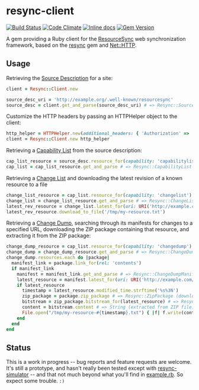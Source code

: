 # resync-client

[![Build Status](https://travis-ci.org/CDLUC3/resync-client.svg?branch=master)](https://travis-ci.org/CDLUC3/resync-client)
[![Code Climate](https://codeclimate.com/github/CDLUC3/resync-client.svg)](https://codeclimate.com/github/CDLUC3/resync-client)
[![Inline docs](http://inch-ci.org/github/CDLUC3/resync-client.svg)](http://inch-ci.org/github/CDLUC3/resync-client)
[![Gem Version](https://img.shields.io/gem/v/resync-client.svg)](https://github.com/CDLUC3/resync-client/releases)

A gem providing a Ruby client for the [ResourceSync](http://www.openarchives.org/rs/1.0/resourcesync) web synchronization framework, based on the [resync](https://github.com/CDLUC3/resync) gem and [Net::HTTP](http://ruby-doc.org/stdlib-2.2.2/libdoc/net/http/rdoc/Net/HTTP.html).

## Usage

Retrieving the [Source Description](http://www.openarchives.org/rs/1.0/resourcesync#wellknown) for a site:

```ruby
client = Resync::Client.new

source_desc_uri = 'http://example.org/.well-known/resourcesync'
source_desc = client.get_and_parse(source_desc_uri) # => Resync::SourceDescription
```

Customize the HTTP headers by passing an HTTPHelper object to the client:

```ruby
http_helper = HTTPHelper.new(additional_headers: { 'Authorization' => 'Bearer: mytoken' })
client = Resync::Client.new http_helper
```

Retrieving a [Capability List](http://www.openarchives.org/rs/1.0/resourcesync#CapabilityList) from the source description:

```ruby
cap_list_resource = source_desc.resource_for(capability: 'capabilitylist')
cap_list = cap_list_resource.get_and_parse # => Resync::CapabilityList
```

Retrieving a [Change List](http://www.openarchives.org/rs/1.0/resourcesync#ChangeList) and downloading the latest revision of a known resource to a file

```ruby
change_list_resource = cap_list.resource_for(capability: 'changelist')
change_list = change_list_resource.get_and_parse # => Resync::ChangeList
latest_rev_resource = change_list.latest_for(uri: URI('http://example.com/my-resource'))
latest_rev_resource.download_to_file('/tmp/my-resource.txt')
```

Retrieving a [Change Dump](http://www.openarchives.org/rs/1.0/resourcesync#ChangeDump), searching through its manifests for changes to a specified URL, downloading the ZIP package containing that resource, and extracting it from the ZIP package:

```ruby
change_dump_resource = cap_list.resource_for(capability: 'changedump')
change_dump = change_dump_resource.get_and_parse # => Resync::ChangeDump
change_dump.resources.each do |package|
  manifest_link = package.link_for(rel: 'contents')
  if manifest_link
    manifest = manifest_link.get_and_parse # => Resync::ChangeDumpManifest
    latest_resource = manifest.latest_for(uri: URI('http://example.com/my-resource'))
    if latest_resource
      timestamp = latest_resource.modified_time.strftime('%s%3N')
      zip_package = package.zip_package # => Resync::ZipPackage (downloaded to temp file)
      bitstream = zip_package.bitstream_for(latest_resource) # => Resync::Bitstream
      content = bitstream.content # => String (extracted from ZIP file)
      File.open("/tmp/my-resource-#{timestamp}.txt") { |f| f.write(content) }
    end
  end
end
```

## Status

This is a work in progress -- bug reports and feature requests are welcome. It's still a prototype, and hasn't really been tested except with [resync-simulator](https://github.com/resync/resync-simulator) -- and that not much beyond what you'll find in [example.rb](example.rb). So expect some trouble. `:)`
